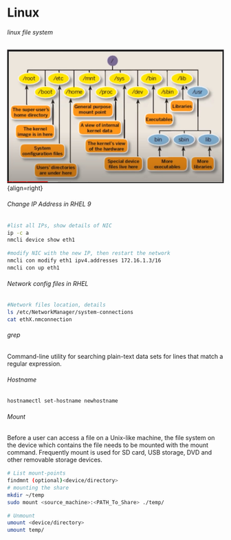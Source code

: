 
# Linux

###### linux file system
![Linux file system](images/linux-file-system.jpg){align=right}

###### Change IP Address in RHEL 9 

```bash
#list all IPs, show details of NIC
ip -c a
nmcli device show eth1
```
```bash
#modify NIC with the new IP, then restart the network
nmcli con modify eth1 ipv4.addresses 172.16.1.3/16
nmcli con up eth1
```
###### Network config files in RHEL

```bash
#Network files location, details
ls /etc/NetworkManager/system-connections
cat ethX.nmconnection
```

###### grep
Command-line utility for searching plain-text data sets for lines that match a regular expression. 

###### Hostname 

```bash
hostnamectl set-hostname newhostname
```

###### Mount 
Before a user can access a file on a Unix-like machine, the file system on the device which contains the file needs to be mounted with the mount command. Frequently mount is used for SD card, USB storage, DVD and other removable storage devices. 

```bash
# List mount-points
findmnt (optional)<device/directory>
# mounting the share
mkdir ~/temp
sudo mount <source_machine>:<PATH_To_Share> ./temp/
```

```bash
# Unmount
umount <device/directory>
umount temp/
```
